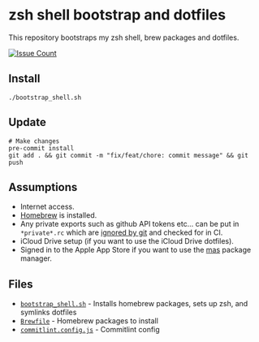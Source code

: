 # zsh shell bootstrap and dotfiles

This repository bootstraps my zsh shell, brew packages and dotfiles.

[![Issue Count](https://codeclimate.com/github/sammcj/zsh-bootstrap/badges/issue_count.svg)](https://codeclimate.com/github/sammcj/zsh-bootstrap)

## Install

```shell
./bootstrap_shell.sh
```

## Update

```shell
# Make changes
pre-commit install
git add . && git commit -m "fix/feat/chore: commit message" && git push
```

## Assumptions

- Internet access.
- [Homebrew](https://brew.sh/) is installed.
- Any private exports such as github API tokens etc... can be put in `*private*.rc` which are [ignored by git](.gitignore) and checked for in CI.
- iCloud Drive setup (if you want to use the iCloud Drive dotfiles).
- Signed in to the Apple App Store if you want to use the [mas](https://github.com/mas-cli/mas) package manager.

## Files

- [`bootstrap_shell.sh`](bootstrap_shell.sh) - Installs homebrew packages, sets up zsh, and symlinks dotfiles
- [`Brewfile`](Brewfile) - Homebrew packages to install
- [`commitlint.config.js`](commitlint.config.js) - Commitlint config
